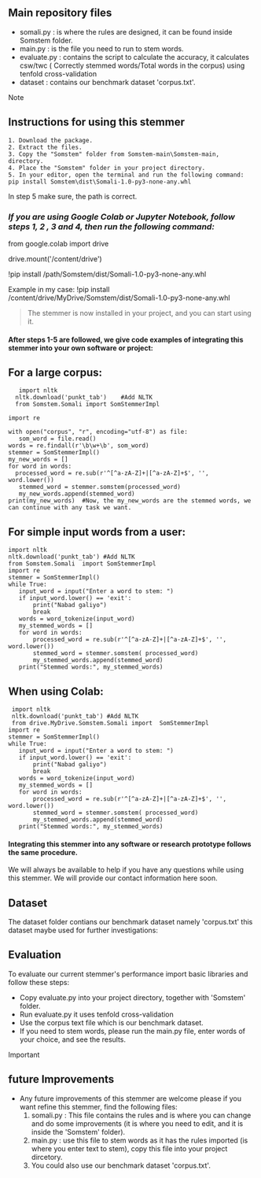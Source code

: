 ## Main repository files
- somali.py : is where the rules are designed, it can be found inside Somstem folder.
- main.py : is the file you need to run to stem words.
- evaluate.py : contains the script to calculate the accuracy, it calculates csw/twc ( Correctly stemmed words/Total words in the corpus) using tenfold cross-validation
- dataset : contains our benchmark dataset 'corpus.txt'.

> [!NOTE]
>  ## Instructions for using this stemmer
      
    1. Download the package.
    2. Extract the files.
    3. Copy the "Somstem" folder from Somstem-main\Somstem-main, directory.
    4. Place the "Somstem" folder in your project directory.
    5. In your editor, open the terminal and run the following command: pip install Somstem\dist\Somali-1.0-py3-none-any.whl 


In step 5 make sure, the path is correct.

### ***If you are using Google Colab or Jupyter Notebook, follow steps 1, 2 , 3 and 4, then run the following command:***


from google.colab import drive

drive.mount('/content/drive')

!pip install /path/Somstem/dist/Somali-1.0-py3-none-any.whl

Example in my case: !pip install /content/drive/MyDrive/Somstem/dist/Somali-1.0-py3-none-any.whl

> The stemmer is now installed in your project, and you can start using it.

#### After steps 1-5 are followed, we give code examples of integrating this stemmer into your own software or project:

## For a large corpus:

 ```
    import nltk
   nltk.download('punkt_tab')    #Add NLTK 
   from Somstem.Somali import SomStemmerImpl

 import re

 with open("corpus", "r", encoding="utf-8") as file:
    som_word = file.read()
words = re.findall(r'\b\w+\b', som_word)
stemmer = SomStemmerImpl()
my_new_words = []
for word in words:
   processed_word = re.sub(r'^[^a-zA-Z]+|[^a-zA-Z]+$', '', word.lower()) 
    stemmed_word = stemmer.somstem(processed_word)
    my_new_words.append(stemmed_word)
print(my_new_words)  #Now, the my_new_words are the stemmed words, we can continue with any task we want.

```

## For simple input words from a user:

 ```
 import nltk
 nltk.download('punkt_tab') #Add NLTK
 from Somstem.Somali  import SomStemmerImpl
import re
stemmer = SomStemmerImpl()
while True:
    input_word = input("Enter a word to stem: ")
    if input_word.lower() == 'exit':
        print("Nabad galiyo")
        break
    words = word_tokenize(input_word)
    my_stemmed_words = []
    for word in words:
        processed_word = re.sub(r'^[^a-zA-Z]+|[^a-zA-Z]+$', '', word.lower())
        stemmed_word = stemmer.somstem( processed_word)
        my_stemmed_words.append(stemmed_word)
    print("Stemmed words:", my_stemmed_words) 

```

## When using Colab:

 ```
  import nltk
  nltk.download('punkt_tab') #Add NLTK
  from drive.MyDrive.Somstem.Somali import  SomStemmerImpl
import re
stemmer = SomStemmerImpl()
while True:
    input_word = input("Enter a word to stem: ")
    if input_word.lower() == 'exit':
        print("Nabad galiyo")
        break
    words = word_tokenize(input_word)
    my_stemmed_words = []
    for word in words:
        processed_word = re.sub(r'^[^a-zA-Z]+|[^a-zA-Z]+$', '', word.lower())
        stemmed_word = stemmer.somstem( processed_word)
        my_stemmed_words.append(stemmed_word)
    print("Stemmed words:", my_stemmed_words)

```



#### Integrating this stemmer into any software or research prototype follows the same procedure.

We will always be available to help if you have any questions while using this stemmer. We will provide our contact information here soon.

  
## Dataset
The dataset folder contians our benchmark dataset namely 'corpus.txt' this dataset maybe used for further investigations:

## Evaluation
To evaluate our current stemmer's performance import basic libraries and follow these steps:
- Copy evaluate.py into your project directory, together with 'Somstem' folder.
- Run evaluate.py it uses tenfold cross-validation
- Use the corpus text file which is our benchmark dataset.
- If you need to stem words, please run the main.py file, enter words of your choice, and see the results.

> [!IMPORTANT]
> ## future Improvements

- Any future improvements of this stemmer are welcome please if you want refine this stemmer, find the following files:
  1. somali.py : This file contains the rules and is where you can change and do some improvements (it is where you need to edit, and it is inside the 'Somstem' folder).
  2. main.py : use this file to stem words as it has the rules imported (is where you enter text to stem), copy this file into your project dircetory.
  3. You could also use our benchmark dataset 'corpus.txt'.




